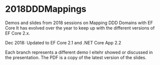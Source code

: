 # 2018DDDMappings
Demos and slides from  2018 sessions on Mapping DDD Domains with EF Core 
It has evolved over the year to keep up with the different versions of EF Core 2.x.

Dec 2018: Updated to EF Core 2.1 and .NET Core App 2.2

Each branch represents a different demo I eitehr showed or discussed in the presentation.
The PDF is a copy of the latest version of the slides.
